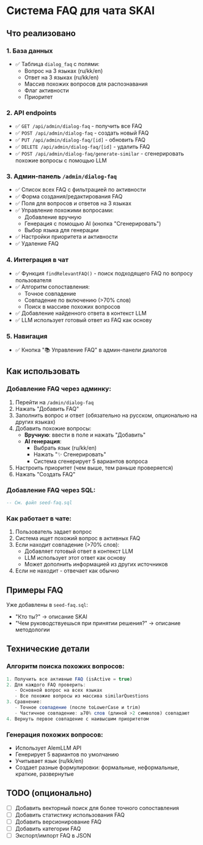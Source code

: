 # Система FAQ для чата SKAI

## Что реализовано

### 1. База данных
- ✅ Таблица `dialog_faq` с полями:
  - Вопрос на 3 языках (ru/kk/en)
  - Ответ на 3 языках (ru/kk/en)
  - Массив похожих вопросов для распознавания
  - Флаг активности
  - Приоритет

### 2. API endpoints
- ✅ `GET /api/admin/dialog-faq` - получить все FAQ
- ✅ `POST /api/admin/dialog-faq` - создать новый FAQ
- ✅ `PUT /api/admin/dialog-faq/[id]` - обновить FAQ
- ✅ `DELETE /api/admin/dialog-faq/[id]` - удалить FAQ
- ✅ `POST /api/admin/dialog-faq/generate-similar` - сгенерировать похожие вопросы с помощью LLM

### 3. Админ-панель `/admin/dialog-faq`
- ✅ Список всех FAQ с фильтрацией по активности
- ✅ Форма создания/редактирования FAQ
- ✅ Поля для вопросов и ответов на 3 языках
- ✅ Управление похожими вопросами:
  - Добавление вручную
  - Генерация с помощью AI (кнопка "Сгенерировать")
  - Выбор языка для генерации
- ✅ Настройки приоритета и активности
- ✅ Удаление FAQ

### 4. Интеграция в чат
- ✅ Функция `findRelevantFAQ()` - поиск подходящего FAQ по вопросу пользователя
- ✅ Алгоритм сопоставления:
  - Точное совпадение
  - Совпадение по включению (>70% слов)
  - Поиск в массиве похожих вопросов
- ✅ Добавление найденного ответа в контекст LLM
- ✅ LLM использует готовый ответ из FAQ как основу

### 5. Навигация
- ✅ Кнопка "📚 Управление FAQ" в админ-панели диалогов

## Как использовать

### Добавление FAQ через админку:

1. Перейти на `/admin/dialog-faq`
2. Нажать "Добавить FAQ"
3. Заполнить вопрос и ответ (обязательно на русском, опционально на других языках)
4. Добавить похожие вопросы:
   - **Вручную**: ввести в поле и нажать "Добавить"
   - **AI генерация**: 
     - Выбрать язык (ru/kk/en)
     - Нажать "✨ Сгенерировать"
     - Система сгенерирует 5 вариантов вопроса
5. Настроить приоритет (чем выше, тем раньше проверяется)
6. Нажать "Создать FAQ"

### Добавление FAQ через SQL:

```sql
-- См. файл seed-faq.sql
```

### Как работает в чате:

1. Пользователь задает вопрос
2. Система ищет похожий вопрос в активных FAQ
3. Если находит совпадение (>70% слов):
   - Добавляет готовый ответ в контекст LLM
   - LLM использует этот ответ как основу
   - Может дополнить информацией из других источников
4. Если не находит - отвечает как обычно

## Примеры FAQ

Уже добавлены в `seed-faq.sql`:
- "Кто ты?" → описание SKAI
- "Чем руководствуешься при принятии решения?" → описание методологии

## Технические детали

### Алгоритм поиска похожих вопросов:

```typescript
1. Получить все активные FAQ (isActive = true)
2. Для каждого FAQ проверить:
   - Основной вопрос на всех языках
   - Все похожие вопросы из массива similarQuestions
3. Сравнение:
   - Точное совпадение (после toLowerCase и trim)
   - Частичное совпадение: ≥70% слов (длиной >2 символов) совпадают
4. Вернуть первое совпадение с наивысшим приоритетом
```

### Генерация похожих вопросов:

- Использует AlemLLM API
- Генерирует 5 вариантов по умолчанию
- Учитывает язык (ru/kk/en)
- Создает разные формулировки: формальные, неформальные, краткие, развернутые

## TODO (опционально)

- [ ] Добавить векторный поиск для более точного сопоставления
- [ ] Добавить статистику использования FAQ
- [ ] Добавить версионирование FAQ
- [ ] Добавить категории FAQ
- [ ] Экспорт/импорт FAQ в JSON
